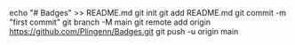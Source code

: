 echo "# Badges" >> README.md
git init
git add README.md
git commit -m "first commit"
git branch -M main
git remote add origin https://github.com/Plingenn/Badges.git
git push -u origin main

